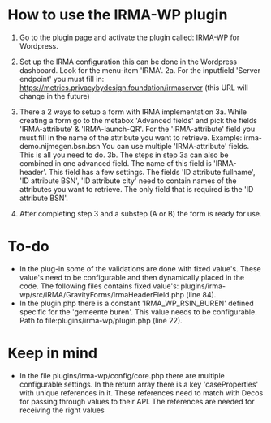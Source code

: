 # How to use the IRMA-WP plugin
1. Go to the plugin page and activate the plugin called: IRMA-WP for Wordpress.

2. Set up the IRMA configuration this can be done in the Wordpress dashboard. Look for the menu-item 'IRMA'. 
    2a. For the inputfield 'Server endpoint' you must fill in: https://metrics.privacybydesign.foundation/irmaserver (this URL will change in the future)

3. There a 2 ways to setup a form with IRMA implementation
    3a. While creating a form go to the metabox 'Advanced fields' and pick the fields 'IRMA-attribute' & 'IRMA-launch-QR'.
        For the 'IRMA-attribute' field you must fill in the name of the attribute you want to retrieve. Example: irma-demo.nijmegen.bsn.bsn
        You can use multiple 'IRMA-attribute' fields. This is all you need to do.
    3b. The steps in step 3a can also be combined in one advanced field. The name of this field is 'IRMA-header'. This field has a few           settings. The fields 'ID attribute fullname', 'ID attribute BSN', 'ID attribute city' need to contain names of the attributes you        want to retrieve. The only field that is required is the 'ID attribute BSN'. 

4. After completing step 3 and a substep (A or B) the form is ready for use.

# To-do
- In the plug-in some of the validations are done with fixed value's. These value's need to be configurable and then dynamically placed in     the code. The following files contains fixed value's: plugins/irma-wp/src/IRMA/GravityForms/IrmaHeaderField.php (line 84).
- In the plugin.php there is a constant 'IRMA_WP_RSIN_BUREN' defined specific for the 'gemeente buren'. 
  This value needs to be configurable. Path to file:plugins/irma-wp/plugin.php (line 22).

# Keep in mind
- In the file plugins/irma-wp/config/core.php there are multiple configurable settings. In the return array there is a key 'caseProperties' with unique references in it. These references need to match with Decos for passing through values to their API. The references are needed for receiving the right values

